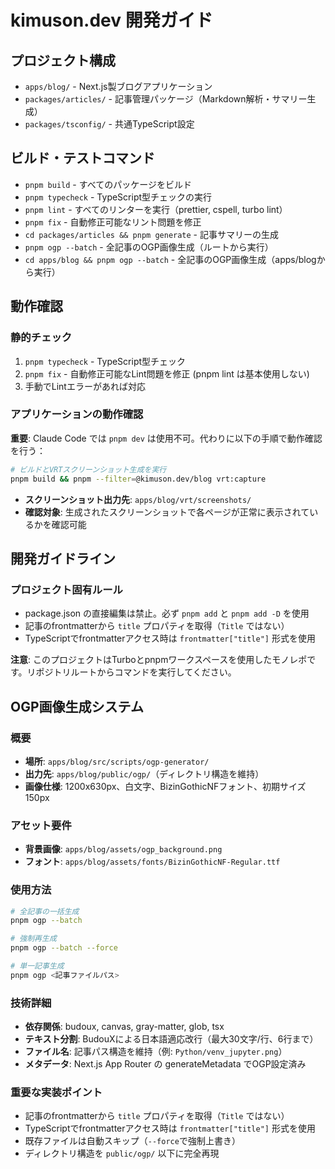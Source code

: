 # kimuson.dev 開発ガイド

## プロジェクト構成

- `apps/blog/` - Next.js製ブログアプリケーション
- `packages/articles/` - 記事管理パッケージ（Markdown解析・サマリー生成）
- `packages/tsconfig/` - 共通TypeScript設定

## ビルド・テストコマンド

- `pnpm build` - すべてのパッケージをビルド
- `pnpm typecheck` - TypeScript型チェックの実行
- `pnpm lint` - すべてのリンターを実行（prettier, cspell, turbo lint）
- `pnpm fix` - 自動修正可能なリント問題を修正
- `cd packages/articles && pnpm generate` - 記事サマリーの生成
- `pnpm ogp --batch` - 全記事のOGP画像生成（ルートから実行）
- `cd apps/blog && pnpm ogp --batch` - 全記事のOGP画像生成（apps/blogから実行）

## 動作確認

### 静的チェック

1. `pnpm typecheck` - TypeScript型チェック
2. `pnpm fix` - 自動修正可能なLint問題を修正 (pnpm lint は基本使用しない)
3. 手動でLintエラーがあれば対応

### アプリケーションの動作確認

**重要**: Claude Code では `pnpm dev` は使用不可。代わりに以下の手順で動作確認を行う：

```bash
# ビルドとVRTスクリーンショット生成を実行
pnpm build && pnpm --filter=@kimuson.dev/blog vrt:capture
```

- **スクリーンショット出力先**: `apps/blog/vrt/screenshots/`
- **確認対象**: 生成されたスクリーンショットで各ページが正常に表示されているかを確認可能

## 開発ガイドライン

### プロジェクト固有ルール

- package.json の直接編集は禁止。必ず `pnpm add` と `pnpm add -D` を使用
- 記事のfrontmatterから `title` プロパティを取得（`Title` ではない）
- TypeScriptでfrontmatterアクセス時は `frontmatter["title"]` 形式を使用

**注意**: このプロジェクトはTurboとpnpmワークスペースを使用したモノレポです。リポジトリルートからコマンドを実行してください。

## OGP画像生成システム

### 概要

- **場所**: `apps/blog/src/scripts/ogp-generator/`
- **出力先**: `apps/blog/public/ogp/`（ディレクトリ構造を維持）
- **画像仕様**: 1200x630px、白文字、BizinGothicNFフォント、初期サイズ150px

### アセット要件

- **背景画像**: `apps/blog/assets/ogp_background.png`
- **フォント**: `apps/blog/assets/fonts/BizinGothicNF-Regular.ttf`

### 使用方法

```bash
# 全記事の一括生成
pnpm ogp --batch

# 強制再生成
pnpm ogp --batch --force

# 単一記事生成
pnpm ogp <記事ファイルパス>
```

### 技術詳細

- **依存関係**: budoux, canvas, gray-matter, glob, tsx
- **テキスト分割**: BudouXによる日本語適応改行（最大30文字/行、6行まで）
- **ファイル名**: 記事パス構造を維持（例: `Python/venv_jupyter.png`）
- **メタデータ**: Next.js App Router の generateMetadata でOGP設定済み

### 重要な実装ポイント

- 記事のfrontmatterから `title` プロパティを取得（`Title` ではない）
- TypeScriptでfrontmatterアクセス時は `frontmatter["title"]` 形式を使用
- 既存ファイルは自動スキップ（`--force`で強制上書き）
- ディレクトリ構造を `public/ogp/` 以下に完全再現
